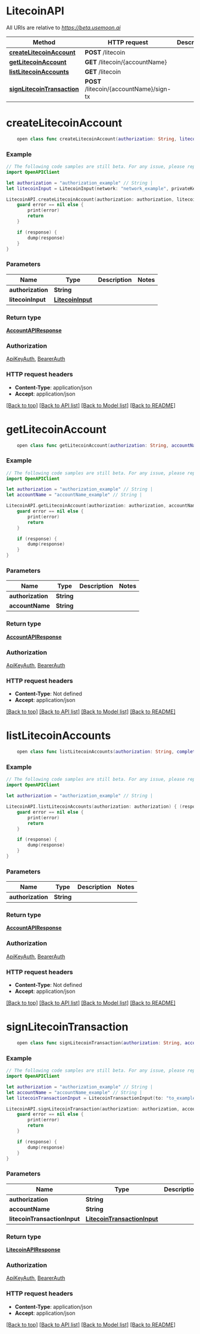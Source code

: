 # LitecoinAPI

All URIs are relative to *https://beta.usemoon.ai*

Method | HTTP request | Description
------------- | ------------- | -------------
[**createLitecoinAccount**](LitecoinAPI.md#createlitecoinaccount) | **POST** /litecoin | 
[**getLitecoinAccount**](LitecoinAPI.md#getlitecoinaccount) | **GET** /litecoin/{accountName} | 
[**listLitecoinAccounts**](LitecoinAPI.md#listlitecoinaccounts) | **GET** /litecoin | 
[**signLitecoinTransaction**](LitecoinAPI.md#signlitecointransaction) | **POST** /litecoin/{accountName}/sign-tx | 


# **createLitecoinAccount**
```swift
    open class func createLitecoinAccount(authorization: String, litecoinInput: LitecoinInput, completion: @escaping (_ data: AccountAPIResponse?, _ error: Error?) -> Void)
```



### Example
```swift
// The following code samples are still beta. For any issue, please report via http://github.com/OpenAPITools/openapi-generator/issues/new
import OpenAPIClient

let authorization = "authorization_example" // String | 
let litecoinInput = LitecoinInput(network: "network_example", privateKey: "privateKey_example") // LitecoinInput | 

LitecoinAPI.createLitecoinAccount(authorization: authorization, litecoinInput: litecoinInput) { (response, error) in
    guard error == nil else {
        print(error)
        return
    }

    if (response) {
        dump(response)
    }
}
```

### Parameters

Name | Type | Description  | Notes
------------- | ------------- | ------------- | -------------
 **authorization** | **String** |  | 
 **litecoinInput** | [**LitecoinInput**](LitecoinInput.md) |  | 

### Return type

[**AccountAPIResponse**](AccountAPIResponse.md)

### Authorization

[ApiKeyAuth](../README.md#ApiKeyAuth), [BearerAuth](../README.md#BearerAuth)

### HTTP request headers

 - **Content-Type**: application/json
 - **Accept**: application/json

[[Back to top]](#) [[Back to API list]](../README.md#documentation-for-api-endpoints) [[Back to Model list]](../README.md#documentation-for-models) [[Back to README]](../README.md)

# **getLitecoinAccount**
```swift
    open class func getLitecoinAccount(authorization: String, accountName: String, completion: @escaping (_ data: AccountAPIResponse?, _ error: Error?) -> Void)
```



### Example
```swift
// The following code samples are still beta. For any issue, please report via http://github.com/OpenAPITools/openapi-generator/issues/new
import OpenAPIClient

let authorization = "authorization_example" // String | 
let accountName = "accountName_example" // String | 

LitecoinAPI.getLitecoinAccount(authorization: authorization, accountName: accountName) { (response, error) in
    guard error == nil else {
        print(error)
        return
    }

    if (response) {
        dump(response)
    }
}
```

### Parameters

Name | Type | Description  | Notes
------------- | ------------- | ------------- | -------------
 **authorization** | **String** |  | 
 **accountName** | **String** |  | 

### Return type

[**AccountAPIResponse**](AccountAPIResponse.md)

### Authorization

[ApiKeyAuth](../README.md#ApiKeyAuth), [BearerAuth](../README.md#BearerAuth)

### HTTP request headers

 - **Content-Type**: Not defined
 - **Accept**: application/json

[[Back to top]](#) [[Back to API list]](../README.md#documentation-for-api-endpoints) [[Back to Model list]](../README.md#documentation-for-models) [[Back to README]](../README.md)

# **listLitecoinAccounts**
```swift
    open class func listLitecoinAccounts(authorization: String, completion: @escaping (_ data: AccountAPIResponse?, _ error: Error?) -> Void)
```



### Example
```swift
// The following code samples are still beta. For any issue, please report via http://github.com/OpenAPITools/openapi-generator/issues/new
import OpenAPIClient

let authorization = "authorization_example" // String | 

LitecoinAPI.listLitecoinAccounts(authorization: authorization) { (response, error) in
    guard error == nil else {
        print(error)
        return
    }

    if (response) {
        dump(response)
    }
}
```

### Parameters

Name | Type | Description  | Notes
------------- | ------------- | ------------- | -------------
 **authorization** | **String** |  | 

### Return type

[**AccountAPIResponse**](AccountAPIResponse.md)

### Authorization

[ApiKeyAuth](../README.md#ApiKeyAuth), [BearerAuth](../README.md#BearerAuth)

### HTTP request headers

 - **Content-Type**: Not defined
 - **Accept**: application/json

[[Back to top]](#) [[Back to API list]](../README.md#documentation-for-api-endpoints) [[Back to Model list]](../README.md#documentation-for-models) [[Back to README]](../README.md)

# **signLitecoinTransaction**
```swift
    open class func signLitecoinTransaction(authorization: String, accountName: String, litecoinTransactionInput: LitecoinTransactionInput, completion: @escaping (_ data: LitecoinAPIResponse?, _ error: Error?) -> Void)
```



### Example
```swift
// The following code samples are still beta. For any issue, please report via http://github.com/OpenAPITools/openapi-generator/issues/new
import OpenAPIClient

let authorization = "authorization_example" // String | 
let accountName = "accountName_example" // String | 
let litecoinTransactionInput = LitecoinTransactionInput(to: "to_example", value: 123, network: "network_example", compress: false) // LitecoinTransactionInput | 

LitecoinAPI.signLitecoinTransaction(authorization: authorization, accountName: accountName, litecoinTransactionInput: litecoinTransactionInput) { (response, error) in
    guard error == nil else {
        print(error)
        return
    }

    if (response) {
        dump(response)
    }
}
```

### Parameters

Name | Type | Description  | Notes
------------- | ------------- | ------------- | -------------
 **authorization** | **String** |  | 
 **accountName** | **String** |  | 
 **litecoinTransactionInput** | [**LitecoinTransactionInput**](LitecoinTransactionInput.md) |  | 

### Return type

[**LitecoinAPIResponse**](LitecoinAPIResponse.md)

### Authorization

[ApiKeyAuth](../README.md#ApiKeyAuth), [BearerAuth](../README.md#BearerAuth)

### HTTP request headers

 - **Content-Type**: application/json
 - **Accept**: application/json

[[Back to top]](#) [[Back to API list]](../README.md#documentation-for-api-endpoints) [[Back to Model list]](../README.md#documentation-for-models) [[Back to README]](../README.md)

